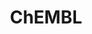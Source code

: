 ---
bigquery: https://console.cloud.google.com/bigquery?p=patents-public-data&d=ebi_chembl&page=dataset
citation: '"The ChEMBL database in 2017." Anna Gaulton, Anne Hersey, Michał Nowotka,
  A Patrícia Bento, Jon Chambers, David Mendez, Prudence Mutowo, Francis Atkinson,
  Louisa J Bellis, Elena Cibrián-Uhalte, Mark Davies, Nathan Dedman, Anneli Karlsson,
  María Paula Magariños, John P Overington, George Papadatos, Ines Smit, Andrew R
  Leach Nucleic acids Research (2017) 45 (Database Issue), D945-D954'
contributors: European Bioinformatics Institute
cost: None
description: ChEMBL Data is a manually curated database of small molecules used in
  drug discovery, including information about existing patented drugs.
documentation: 'schema: https://www.ebi.ac.uk/chembl/db_schema


  '
last_edit: Mon, 04 Apr 2022 19:07:30 GMT
location: https://console.cloud.google.com/marketplace/product/google_patents_public_datasets/chembl
maintained_by: EMBL-EBI, an outstation of European Molecular Biology Laboratory
related_publications: '

  ChEMBL: towards direct deposition of bioassay data.


  Mendez D, Gaulton A, Bento AP, Chambers J, De Veij M, Félix E, Magariños MP, Mosquera
  JF, Mutowo P, Nowotka M, Gordillo-Marañón M, Hunter F, Junco L, Mugumbate G, Rodriguez-Lopez
  M, Atkinson F, Bosc N, Radoux CJ, Segura-Cabrera A, Hersey A, Leach AR.


  — Nucleic Acids Res. 2019; 47(D1):D930-D940. doi: 10.1093/nar/gky1075

  '
schema_fields: '[''clo_id'', ''confidence'', ''cell_name'', ''first_in_class'', ''canonical_smiles'',
  ''natural_product'', ''action_type'', ''compound_key'', ''res_stem_id'', ''updated_by'',
  ''mw_freebase'', ''assay_tissue'', ''mw_monoisotopic'', ''acd_logp'', ''met_comment'',
  ''src_assay_id'', ''cidx'', ''published_relation'', ''full_mwt'', ''rgid'', ''parent_go_id'',
  ''cx_logd'', ''applicant_full_name'', ''volume'', ''definition'', ''research_stem'',
  ''level2_description'', ''inorganic_flag'', ''drug_substance_flag'', ''actsm_id'',
  ''src_compound_id'', ''subgroup'', ''comments'', ''syn_type'', ''db_version'', ''confidence_score'',
  ''warning_class'', ''cell_source_organism'', ''country'', ''site_residues'', ''upper_value'',
  ''ddd_comment'', ''description'', ''innovator_company'', ''full_molformula'', ''smarts'',
  ''source'', ''drug_product_flag'', ''cpd_str_alert_id'', ''patent_expire_date'',
  ''cx_logp'', ''standard_type'', ''ref_url'', ''standard_upper_value'', ''molecule_type'',
  ''tid'', ''hba_lipinski'', ''usan_substem'', ''target_desc'', ''ingredient'', ''value'',
  ''alert_set_id'', ''num_lipinski_ro5_violations'', ''sei'', ''parameter_value'',
  ''relationship'', ''comp_class_id'', ''src_description'', ''parent_type'', ''ass_cls_map_id'',
  ''alert_name'', ''dosage_form'', ''level4'', ''mc_target_accession'', ''biocomp_id'',
  ''curation_comment'', ''activity_count'', ''mol_frac_id'', ''ref_id'', ''chirality'',
  ''potential_duplicate'', ''component_id'', ''mesh_id'', ''mc_target_name'', ''assay_class_id'',
  ''patent_no'', ''source_domain_id'', ''entity_type'', ''set_name'', ''le'', ''as_id'',
  ''stem'', ''who_extra'', ''idx'', ''hrac_class_id'', ''component_synonym'', ''withdrawn_reason'',
  ''published_value'', ''usan_year'', ''standard_units'', ''species_group_flag'',
  ''mechanism_comment'', ''tid_fixed'', ''level5'', ''irac_code'', ''cell_ontology_id'',
  ''bei'', ''mechanism_of_action'', ''company'', ''stat'', ''level3'', ''prod_pat_id'',
  ''prodrug'', ''mc_organism'', ''cellosaurus_id'', ''l7'', ''molecular_species'',
  ''uo_units'', ''dosed_ingredient'', ''parameter_type'', ''caloha_id'', ''std_act_id'',
  ''level3_description'', ''submission_date'', ''disease_efficacy'', ''formulation_id'',
  ''pref_name'', ''num_ro5_violations'', ''metabolite_record_id'', ''first_page'',
  ''delist_flag'', ''doc_type'', ''domain_name'', ''efo_id'', ''assay_type'', ''title'',
  ''issue'', ''standard_relation'', ''published_units'', ''nda_type'', ''mutation'',
  ''abstract'', ''bao_id'', ''efo_term'', ''annotation'', ''cx_most_bpka'', ''usan_stem_id'',
  ''mecref_id'', ''tissue_id'', ''met_conversion'', ''withdrawn_country'', ''domain_type'',
  ''irac_class_id'', ''binding_site_comment'', ''curated_by'', ''end_position'', ''level4_description'',
  ''target_mapping'', ''units'', ''l5'', ''molfile'', ''max_phase'', ''authors'',
  ''enzyme_name'', ''uberon_id'', ''mol_hrac_id'', ''assay_strain'', ''record_id'',
  ''selectivity_comment'', ''trade_name'', ''ap_id'', ''normal_range_min'', ''ad_type'',
  ''warning_year'', ''mol_irac_id'', ''orig_description'', ''prediction_method'',
  ''cell_source_tissue'', ''standard_inchi_key'', ''standard_inchi'', ''assay_test_type'',
  ''activity_comment'', ''strength'', ''qed_weighted'', ''parent_molregno'', ''predbind_id'',
  ''result_flag'', ''ddd_units'', ''sequence'', ''downgraded'', ''class_type'', ''targcomp_id'',
  ''assay_param_id'', ''co_stem_id'', ''ddd_admr'', ''warning_id'', ''hbd'', ''max_phase_for_ind'',
  ''domain_id'', ''l1'', ''chembl_id'', ''component_type'', ''job_id'', ''standard_text_value'',
  ''acd_most_apka'', ''site_name'', ''synonyms'', ''src_id'', ''ridx'', ''year'',
  ''mesh_heading'', ''withdrawn_class'', ''priority'', ''name'', ''hrac_code'', ''metref_id'',
  ''bto_id'', ''src_short_name'', ''tbl'', ''assay_id'', ''cell_description'', ''aidx'',
  ''bao_endpoint'', ''mec_id'', ''compd_id'', ''accession'', ''black_box_warning'',
  ''doi'', ''updated_on'', ''relationship_desc'', ''assay_desc'', ''drugind_id'',
  ''alert_id'', ''aspect'', ''substrate_record_id'', ''start_position'', ''withdrawn_year'',
  ''compound_name'', ''polymer_flag'', ''status'', ''publication_number'', ''frac_code'',
  ''acd_logd'', ''domain_description'', ''normal_range_max'', ''target_type'', ''warnref_id'',
  ''db_source'', ''approval_date'', ''active_molregno'', ''tax_id'', ''psa'', ''path'',
  ''ddd_value'', ''frac_class_id'', ''relation'', ''class_level'', ''sequence_md5sum'',
  ''atc_code'', ''site_id'', ''protclasssyn_id'', ''warning_type'', ''journal'', ''warning_description'',
  ''first_approval'', ''smid'', ''assay_organism'', ''parent_id'', ''ro3_pass'', ''qudt_units'',
  ''alogp'', ''version'', ''num_alerts'', ''standard_flag'', ''entity_id'', ''cx_most_apka'',
  ''level1'', ''who_name'', ''standard_value'', ''heavy_atoms'', ''variant_id'', ''aromatic_rings'',
  ''hba'', ''l2'', ''targrel_id'', ''cell_id'', ''lle'', ''isoform'', ''cell_source_tax_id'',
  ''go_id'', ''met_id'', ''stem_class'', ''mc_target_type'', ''previous_company'',
  ''homologue'', ''pubmed_id'', ''molregno'', ''active_ingredient'', ''topical'',
  ''patent_id'', ''usan_stem'', ''indref_id'', ''chebi_par_id'', ''l4'', ''drug_record_id'',
  ''cl_lincs_id'', ''availability_type'', ''bao_format'', ''toid'', ''protein_class_id'',
  ''mol_atc_id'', ''parenteral'', ''short_name'', ''assay_tax_id'', ''helm_notation'',
  ''related_tid'', ''assay_subcellular_fraction'', ''pathway_key'', ''organism'',
  ''indication_class'', ''doc_id'', ''published_type'', ''product_id'', ''protein_class_synonym'',
  ''level2'', ''therapeutic_flag'', ''creation_date'', ''molsyn_id'', ''l6'', ''relationship_type'',
  ''type'', ''enzyme_tid'', ''last_page'', ''withdrawn_flag'', ''warning_country'',
  ''major_class'', ''structure_type'', ''text_value'', ''last_active'', ''assay_source'',
  ''sitecomp_id'', ''molecular_mechanism'', ''oral'', ''l3'', ''log_id'', ''pathway_id'',
  ''protein_class_desc'', ''assay_category'', ''l8'', ''compsyn_id'', ''mc_tax_id'',
  ''usan_stem_definition'', ''ref_type'', ''label'', ''rtb'', ''comp_go_id'', ''ddd_id'',
  ''level1_description'', ''hbd_lipinski'', ''patent_use_code'', ''pchembl_value'',
  ''route'', ''assay_cell_type'', ''activity_id'', ''direct_interaction'', ''data_validity_comment'',
  ''acd_most_bpka'', ''oc_id'']'
shortname: chembl
tags:
- biotechnology
- health
- chemical
- bioinformatics
- medical
terms_of_use: CC BY-SA 3.0
title: ChEMBL
uuid: e232a192-965c-4ec9-904c-155b6dfe56c5
---